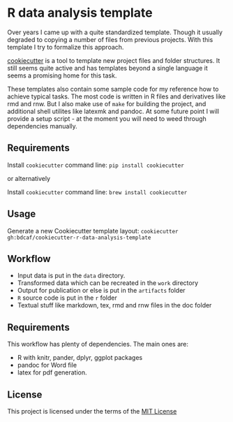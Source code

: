 R data analysis template
========================

Over years I came up with a quite standardized template. Though it usually degraded to copying a number of files from previous projects.  With this template I try to formalize this approach.

[cookiecutter](https://github.com/audreyr/cookiecutter) is a tool to template new project files and folder structures.  It still seems quite active and has templates beyond a single language it seems a promising home for this task.
 
These templates also contain some sample code for my reference how to achieve typical tasks.  The most code is written in R files and derivatives like rmd and rnw.  But I also make use of `make` for building the project, and additional shell utilites like latexmk and pandoc.  At some future point I will provide a setup script - at the moment you will need to weed through dependencies manually.

Requirements
------------
Install `cookiecutter` command line: `pip install cookiecutter`    

or alternatively

Install `cookiecutter` command line: `brew install cookiecutter`    

Usage
-----
Generate a new Cookiecutter template layout: `cookiecutter gh:bdcaf/cookiecutter-r-data-analysis-template`    

Workflow
----------

 + Input data is put in the `data` directory.
 + Transformed data which can be recreated in the `work` directory
 + Output for publication or else is put in the `artifacts` folder
 + `R` source code is put in the `r` folder
 + Textual stuff like markdown, tex, rmd and rnw files in the doc
 	 folder
 


Requirements
------------

This workflow has plenty of dependencies. The main ones are:
 - R with knitr, pander, dplyr, ggplot packages
 - pandoc for Word file
 - latex for pdf generation.


License
-------
This project is licensed under the terms of the [MIT License](/LICENSE)
